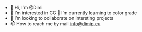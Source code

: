 - 👋 Hi, I’m @Dimi
- 👀 I’m interested in CG
🌱 I’m currently learning to color grade
- 💞️ I’m looking to collaborate on intersting projects
- 📫 How to reach me by mail info@dimip.eu

<!---
Dimigun/Dimigun is a ✨ special ✨ repository because its `README.md` (this file) appears on your GitHub profile.
You can click the Preview link to take a look at your changes.
--->
